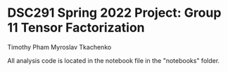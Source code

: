 # DSC291 Spring 2022 Project: Group 11 Tensor Factorization
Timothy Pham
Myroslav Tkachenko

All analysis code is located in the notebook file in the "notebooks" folder.
